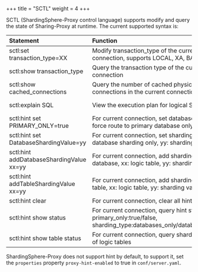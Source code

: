 +++
title = "SCTL"
weight = 4
+++

SCTL (ShardingSphere-Proxy control language) supports modify and query the state of Sharing-Proxy at runtime. The current supported syntax is:

| Statement                               | Function                                                                                                          | Example                                        |
|:----------------------------------------|:------------------------------------------------------------------------------------------------------------------|:-----------------------------------------------|
|sctl:set transaction_type=XX             | Modify transaction_type of the current connection, supports LOCAL, XA, BASE                                       | sctl:set transaction_type=XA                   |
|sctl:show transaction_type               | Query the transaction type of the current connection                                                              | sctl:show transaction_type                     |
|sctl:show cached_connections             | Query the number of cached physical database connections in the current connection                                | sctl:show cached_connections                   |
|sctl:explain SQL                         | View the execution plan for logical SQL.                                                                          | sctl:explain select * from t_order             |
|sctl:hint set PRIMARY_ONLY=true          | For current connection, set database operation force route to primary database only or not                        | sctl:hint set PRIMARY_ONLY=true                |
|sctl:hint set DatabaseShardingValue=yy   | For current connection, set sharding value for database sharding only, yy: sharding value                         | sctl:hint set DatabaseShardingValue=100        |
|sctl:hint addDatabaseShardingValue xx=yy | For current connection, add sharding value for database, xx: logic table, yy: sharding value                      | sctl:hint addDatabaseShardingValue t_order=100 |
|sctl:hint addTableShardingValue xx=yy    | For current connection, add sharding value for table, xx: logic table, yy: sharding value                         | sctl:hint addTableShardingValue t_order=100    |
|sctl:hint clear                          | For current connection, clear all hint settings                                                                   | sctl:hint clear                                |
|sctl:hint show status                    | For current connection, query hint status, primary_only:true/false, sharding_type:databases_only/databases_tables | sctl:hint show status                          |
|sctl:hint show table status              | For current connection, query sharding values of logic tables                                                     | sctl:hint show table status                    |

ShardingSphere-Proxy does not support hint by default, to support it, set the `properties` property `proxy-hint-enabled` to true in `conf/server.yaml`.
